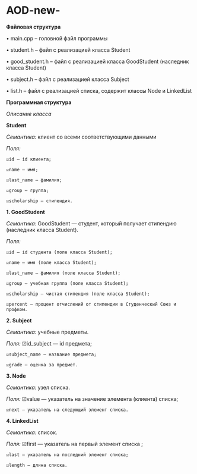 # AOD-new-
**Файловая структура**

• main.cpp – головной файл программы

• student.h – файл с реализацией класса Student

• good_student.h – файл с реализацией класса GoodStudent (наследник класса Student)

• subject.h – файл с реализацией класса Subject

• list.h – файл с реализацией списка, содержит классы Node и LinkedList

**Программная структура**

_Описание класса_

**Student**

_Семантика:_ 
клиент со всеми соответствующими данными

_Поля:_

    ☑id — id клиента;
    
    ☑name — имя;
    
    ☑last_name — фамилия;
    
    ☑group — группа;
    
    ☑scholarship — стипендия.

**1. GoodStudent** 

_Семантика:_ 
GoodStudent — студент, который получает стипендию (наследник класса Student). 

_Поля:_ 

    ☑id — id студента (поле класса Student);
    
    ☑name — имя (поле класса Student);
    
    ☑last_name — фамилия (поле класса Student);
    
    ☑group — учебная группа (поле класса Student);
    
    ☑scholarship — чистая стипендия (поле класса Student);
    
    ☑percent — процент отчислений от стипендии в Студенческий Союз и профком.

**2. Subject**

_Семантика:_ 
учебные предметы.

_Поля:_ 
    ☑id_subject — id предмета;
    
    ☑subject_name — название предмета;
    
    ☑grade — оценка за предмет.

**3. Node**

_Семантика:_ 
узел списка.

_Поля:_ 
    ☑value — указатель на значение элемента (клиента) списка;
    
    ☑next — указатель на следующий элемент списка.

**4. LinkedList**

_Семантика:_ 
список. 

_Поля:_ 
    ☑first — указатель на первый элемент списка ;
    
    ☑last — указатель на последний элемент списка;
    
    ☑length — длина списка.
